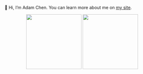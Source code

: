 <!---
- 👋 Hi, I’m @Ghost04718
- 👀 I’m interested in ...
- 🌱 I’m currently learning ...
- 💞️ I’m looking to collaborate on ...
- 📫 How to reach me ...
- 😄 Pronouns: ...
- ⚡ Fun fact: ...
--->

<!---
Ghost04718/Ghost04718 is a ✨ special ✨ repository because its `README.md` (this file) appears on your GitHub profile.
You can click the Preview link to take a look at your changes.
--->

👋 Hi, I’m Adam Chen. You can learn more about me on [my site](https://ghost04718.github.io/home/).

<div align="center">
<span>  </span>
<img height="180px" src="https://github-readme-stats.vercel.app/api?username=Ghost04718" /><span>  </span><img height="180px" src="https://github-readme-stats.vercel.app/api/top-langs/?username=Ghost04718&layout=compact&langs_count=6" />
<span>  </span>
</div>
